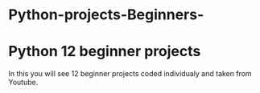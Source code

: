 # Python-projects-Beginners-
<h1>Python 12 beginner projects</h1>
<p>In this you will see 12 beginner projects coded individualy and taken from Youtube.</p>
